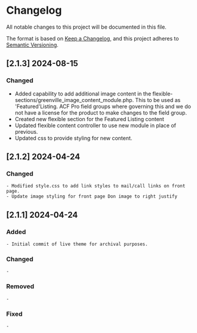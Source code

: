 # Changelog

All notable changes to this project will be documented in this file.

The format is based on [Keep a Changelog](https://keepachangelog.com/en/1.1.0/),
and this project adheres to [Semantic Versioning](https://semver.org/spec/v2.0.0.html).

## [2.1.3] 2024-08-15

### Changed

- Added capability to add additional image content in the flexible-sections/greenville_image_content_module.php. This to be used as 'Featured'Listing. ACF Pro field groups where governing this and we do not have a license for the product to make changes to the field group. 
- Created new flexible section for the Featured Listing content
- Updated flexible content controller to use new module in place of previous.
- Updated css to provide styling for new content. 

## [2.1.2] 2024-04-24

### Changed

    - Modified style.css to add link styles to mail/call links on front page. 
    - Update image styling for front page Don image to right justify

## [2.1.1] 2024-04-24

### Added

    - Initial commit of live theme for archival purposes. 

### Changed

    - 

### Removed

    - 

### Fixed

    - 

